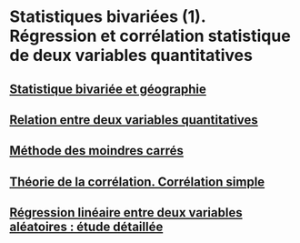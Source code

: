 # Statistiques bivariées (1). Régression et corrélation statistique de deux variables quantitatives

## [Statistique bivariée et géographie](./Topo/Chapitre-7.md)

## [Relation entre deux variables quantitatives](./Topo/Chapitre-8.md)

## [Méthode des moindres carrés](./Topo/Chapitre-9.md)

## [Théorie de la corrélation. Corrélation simple](./Topo/Chapitre-10.md)

## [Régression linéaire entre deux variables aléatoires : étude détaillée](./Topo/Chapitre-11.md)
